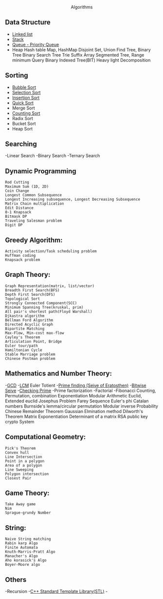 <p align="center">
	Algorithms
</p>

## Data Structure
- [Linked list](https://github.com/MrinmoiHossain/Algorithms/tree/master/Data%20Structure/Linked%20List)
- [Stack](https://github.com/MrinmoiHossain/Algorithms/tree/master/Data%20Structure/Stack)
- [Queue - Priority Queue](https://github.com/MrinmoiHossain/Algorithms/tree/master/Data%20Structure/Queue)
- Heap
Hash table
Map, HashMap
Disjoint Set, Union Find
Tree, Binary Tree
Binary Search Tree
Trie
Suffix Array
Segmented Tree, Range minimum Query
Binary Indexed Tree(BIT)
Heavy light Decomposition

## Sorting
- [Bubble Sort](https://github.com/MrinmoiHossain/Algorithms/blob/master/Sorting/BubbleSort.cpp)
- [Selection Sort](https://github.com/MrinmoiHossain/Algorithms/blob/master/Sorting/SelectionSort.cpp)
- [Insertion Sort](https://github.com/MrinmoiHossain/Algorithms/blob/master/Sorting/InsertionSort.cpp)
- [Quick Sort](https://github.com/MrinmoiHossain/Algorithms/blob/master/Sorting/QuickSort.cpp)
- Merge Sort
- [Counting Sort](https://github.com/MrinmoiHossain/Algorithms/blob/master/Sorting/Counting%20Sort.cpp)
- Radix Sort
- Bucket Sort
- Heap Sort

## Searching
-Linear Search
-Binary Search
-Ternary Search

## Dynamic Programming
    Rod Cutting
    Maximum Sum (1D, 2D)
    Coin Change
    Longest Common Subsequence
    Longest Increasing subsequence, Longest Decreasing Subsequence
    Matrix Chain multiplication
    Edit Distance
    0-1 Knapsack
    Bitmask DP
    Traveling Salesman problem
    Digit DP

## Greedy Algorithm:
    Activity selection/Task scheduling problem
    Huffman coding
    Knapsack problem

## Graph Theory:
    Graph Representation(matrix, list/vector)
    Breadth First Search(BFS)
    Depth First Search(DFS)
    Topological Sort
    Strongly Connected Component(SCC)
    Minimum Spanning Tree(kruskal, prim)
    All pair's shortest path(Floyd Warshall)
    Djkastra algorithm
    Bellman Ford Algorithm
    Directed Acyclic Graph
    Bipartite Matching
    Max-Flow, Min-cost max-flow
    Cayley's Theorem
    Articulation Point, Bridge
    Euler tour/path
    Hamiltonian Cycle
    Stable Marriage problem
    Chinese Postman problem

## Mathematics and Number Theory:
-[GCD]()
-[LCM]()
Euler Totient
-[Prime finding (Seive of Eratosthen)]()
-[Bitwise Seive]()
-[Checking Prime]()
-Prime factorization
-Factorial
-Fibonacci
    Counting, Permutation, combination
    Exponentiation
    Modular Arithmetic
    Euclid, Extended euclid
    Josephus Problem
    Farey Sequence
    Euler's phi
    Catalan numbers
    Burnside's lemma/circular permutation
    Modular inverse
    Probability
    Chinese Remainder Theorem
    Gaussian Elmination method
    Dilworth's Theorem
    Matrix Exponentiation
    Determinant of a matrix
    RSA public key crypto System

## Computational Geometry:
    Pick's Theorem
    Convex hull
    Line Intersection
    Point in a polygon
    Area of a polygon
    Line Sweeping
    Polygon intersection
    Closest Pair

## Game Theory:
    Take Away game
    Nim
    Sprague-grundy Number

## String:
    Naive String matching
    Rabin karp Algo
    Finite Automata
    Knuth-Marris-Pratt Algo
    Manacher's Algo
    Aho korasick's Algo
    Boyer-Moore algo

## Others
-Recursion
-[C++ Standard Template Library(STL)]()
-[]()

